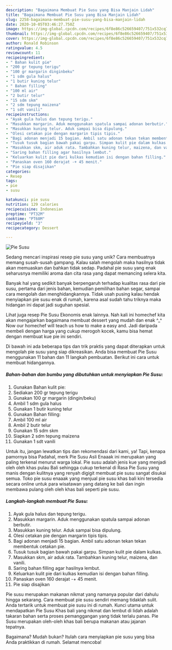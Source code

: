 ```yaml
---
description: "Bagaimana Membuat Pie Susu yang Bisa Manjain Lidah"
title: "Bagaimana Membuat Pie Susu yang Bisa Manjain Lidah"
slug: 2258-bagaimana-membuat-pie-susu-yang-bisa-manjain-lidah
date: 2020-10-05T03:46:27.750Z
image: https://img-global.cpcdn.com/recipes/6f8e86c526659407/751x532cq70/pie-susu-foto-resep-utama.jpg
thumbnail: https://img-global.cpcdn.com/recipes/6f8e86c526659407/751x532cq70/pie-susu-foto-resep-utama.jpg
cover: https://img-global.cpcdn.com/recipes/6f8e86c526659407/751x532cq70/pie-susu-foto-resep-utama.jpg
author: Ronald Robinson
ratingvalue: 4.5
reviewcount: 11
recipeingredient:
- " Bahan kulit pie"
- "200 gr tepung terigu"
- "100 gr margarin dinginbeku"
- "1 sdm gula halus"
- "1 butir kuning telur"
- " Bahan filling"
- "100 ml air"
- "2 butir telur"
- "15 sdm skm"
- "2 sdm tepung maizena"
- "1 sdt vanili"
recipeinstructions:
- "Ayak gula halus dan tepung terigu."
- "Masukkan margarin. Aduk menggunakan spatula sampai adonan berbutir."
- "Masukkan kuning telur. Aduk sampai bisa dipulung."
- "Olesi cetakan pie dengan margarin tipis tipis."
- "Bagi adonan menjadi 15 bagian. Ambil satu adonan tekan tekan membentuk cetakan pie."
- "Tusuk tusuk bagian bawah pakai garpu. Simpan kulit pie dalam kulkas."
- "Masukkan skm, air aduk rata. Tambahkan kuning telur, maizena, dan vanili."
- "Saring bahan filling agar hasilnya lembut."
- "Keluarkan kulit pie dari kulkas kemudian isi dengan bahan filling."
- "Panaskan oven 160 derajat -+ 45 menit."
- "Pie siap disajikan"
categories:
- Resep
tags:
- pie
- susu

katakunci: pie susu 
nutrition: 129 calories
recipecuisine: Indonesian
preptime: "PT32M"
cooktime: "PT60M"
recipeyield: "3"
recipecategory: Dessert

---
```



![Pie Susu](https://img-global.cpcdn.com/recipes/6f8e86c526659407/751x532cq70/pie-susu-foto-resep-utama.jpg)

Sedang mencari inspirasi resep pie susu yang unik? Cara membuatnya memang susah-susah gampang. Kalau salah mengolah maka hasilnya tidak akan memuaskan dan bahkan tidak sedap. Padahal pie susu yang enak seharusnya memiliki aroma dan cita rasa yang dapat memancing selera kita.

Banyak hal yang sedikit banyak berpengaruh terhadap kualitas rasa dari pie susu, pertama dari jenis bahan, kemudian pemilihan bahan segar, sampai cara mengolah dan menghidangkannya. Tidak usah pusing kalau hendak menyiapkan pie susu enak di rumah, karena asal sudah tahu triknya maka hidangan ini dapat jadi suguhan spesial.

Lihat juga resep Pie Susu Ekonomis enak lainnya. Nah kali ini homechef kita akan mengajarkan bagaimana membuat dessert yang mudah dan enak ^_^ Now our homechef will teach us how to make a easy and. Jadi daripada membeli dengan harga yang cukup merogoh kocek, kamu bisa hemat dengan membuat kue pie ini sendiri.


Di bawah ini ada beberapa tips dan trik praktis yang dapat diterapkan untuk mengolah pie susu yang siap dikreasikan. Anda bisa membuat Pie Susu menggunakan 11 bahan dan 11 langkah pembuatan. Berikut ini cara untuk membuat hidangannya.

<!--inarticleads1-->

##### Bahan-bahan dan bumbu yang dibutuhkan untuk menyiapkan Pie Susu:

1. Gunakan  Bahan kulit pie:
1. Sediakan 200 gr tepung terigu
1. Gunakan 100 gr margarin (dingin/beku)
1. Ambil 1 sdm gula halus
1. Gunakan 1 butir kuning telur
1. Gunakan  Bahan filling:
1. Ambil 100 ml air
1. Ambil 2 butir telur
1. Gunakan 15 sdm skm
1. Siapkan 2 sdm tepung maizena
1. Gunakan 1 sdt vanili


Untuk itu, jangan lewatkan tips dan rekomendasi dari kami, ya! Tapi, kenapa pamornya bisa Padahal, merk Pie Susu Asli Enaaak ini merupakan yang paling terkenal menurut warga lokal. Pie susu adalah jenis kue yang menjadi oleh oleh khas pulau Bali sehingga cukup terkenal di Rasa Pie Susu yang manis dengan kulitnya yang renyah digigit membuat pie susu sangat disukai semua. Toko pie susu enaaak yang menjual pie susu khas bali kini tersedia secara online untuk para wisatawan yang datang ke bali dan ingin membawa pulang oleh oleh khas bali seperti pie susu. 

<!--inarticleads2-->

##### Langkah-langkah membuat Pie Susu:

1. Ayak gula halus dan tepung terigu.
1. Masukkan margarin. Aduk menggunakan spatula sampai adonan berbutir.
1. Masukkan kuning telur. Aduk sampai bisa dipulung.
1. Olesi cetakan pie dengan margarin tipis tipis.
1. Bagi adonan menjadi 15 bagian. Ambil satu adonan tekan tekan membentuk cetakan pie.
1. Tusuk tusuk bagian bawah pakai garpu. Simpan kulit pie dalam kulkas.
1. Masukkan skm, air aduk rata. Tambahkan kuning telur, maizena, dan vanili.
1. Saring bahan filling agar hasilnya lembut.
1. Keluarkan kulit pie dari kulkas kemudian isi dengan bahan filling.
1. Panaskan oven 160 derajat -+ 45 menit.
1. Pie siap disajikan


Pie susu merupakan makanan nikmat yang namanya popular dari dahulu hingga sekarang. Cara membuat pie susu sendiri memang tidaklah sulit. Anda tertarik untuk membuat pie susu ini di rumah. Kunci utama untuk mendapatkan Pie Susu Khas bali yang nikmat dan lembut di lidah adalah takaran bahan serta proses pemanggangan yang tidak terlalu panas. Pie Susu merupakan oleh-oleh khas bali berupa makanan atau jajanan tepatnya. 

Bagaimana? Mudah bukan? Itulah cara menyiapkan pie susu yang bisa Anda praktikkan di rumah. Selamat mencoba!
